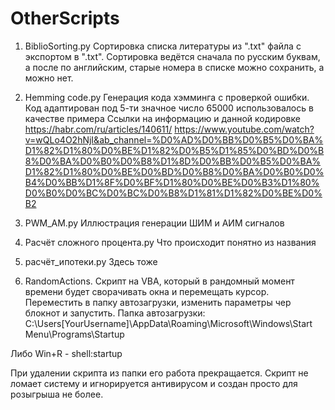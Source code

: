 # OtherScripts
1. BiblioSorting.py
Сортировка списка литературы из ".txt" файла с экспортом в ".txt". Сортировка ведётся сначала по русским 
буквам, а после по английским, старые номера в списке можно сохранить, а можно нет.

2. Hemming code.py
Генерация кода хэмминга с проверкой ошибки. Код адаптирован под 5-ти значное число 65000 использовалось в качестве примера
Ссылки на информацию и данной кодировке
https://habr.com/ru/articles/140611/ 
https://www.youtube.com/watch?v=wQLo4O2hNjI&ab_channel=%D0%AD%D0%BB%D0%B5%D0%BA%D1%82%D1%80%D0%BE%D1%82%D0%B5%D1%85%D0%BD%D0%B8%D0%BA%D0%B0%D0%B8%D1%8D%D0%BB%D0%B5%D0%BA%D1%82%D1%80%D0%BE%D0%BD%D0%B8%D0%BA%D0%B0%D0%B4%D0%BB%D1%8F%D0%BF%D1%80%D0%BE%D0%B3%D1%80%D0%B0%D0%BC%D0%BC%D0%B8%D1%81%D1%82%D0%BE%D0%B2

3. PWM_AM.py
Иллюстрация генерации ШИМ и АИМ сигналов 

4. Расчёт сложного процента.py
Что происходит понятно из названия

5. расчёт_ипотеки.py
Здесь тоже

6. RandomActions. Скрипт на VBA, который в рандомный момент времени будет сворачивать окна и перемещать курсор.
Переместить в папку автозагрузки, изменить параметры чер блокнот и запустить. Папка автозагрузки:
C:\Users\[YourUsername]\AppData\Roaming\Microsoft\Windows\Start Menu\Programs\Startup

Либо Win+R - shell:startup

При удалении скрипта из папки его работа прекращается. Скрипт не ломает систему и игнорируется антивирусом и создан просто для розыгрыша не более.
